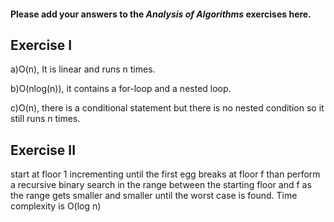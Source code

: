 #### Please add your answers to the ***Analysis of  Algorithms*** exercises here.

## Exercise I

a)O(n), It is linear and runs n times.


b)O(nlog(n)), it contains a for-loop and a nested loop.


c)O(n), there is a conditional statement but there is no nested condition so it still runs n times.

## Exercise II
start at floor 1 incrementing until the first egg breaks at floor f than perform a recursive binary search in the range between the starting floor and f as the range gets smaller and smaller until the worst case is found.
Time complexity is O(log n)


